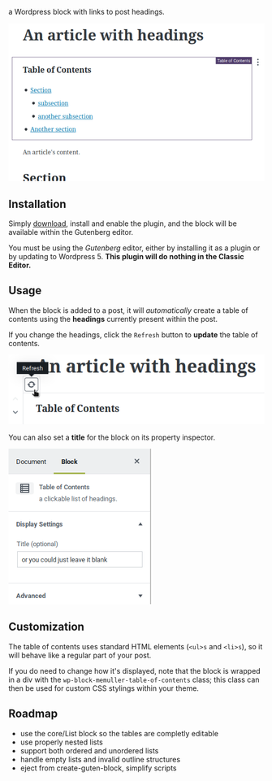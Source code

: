 a Wordpress block with links to post headings.

![Table of Contents screenshot](screenshot.png)

## Installation

Simply [download](https://github.com/memuller/block-tableofcontents/archive/v0.1.0.zip), install and enable the plugin, and the block will be available within the Gutenberg editor.

You must be using the _Gutenberg_ editor, either by installing it as a plugin or by updating to Wordpress 5. __This plugin will do nothing in the Classic Editor.__ 

## Usage

When the block is added to a post, it will _automatically_ create a table of contents using the __headings__ currently present within the post.

If you change the headings, click the `Refresh` button to __update__ the table of contents.

![Toolbar](assets/toolbar.png)

You can also set a __title__ for the block on its property inspector. 

![Inspector](assets/inspector.png)

## Customization

The table of contents uses standard HTML elements (`<ul>s` and `<li>s`), so it will behave like a regular part of your post.

If you do need to change how it's displayed, note that the block is wrapped in a div with the `wp-block-memuller-table-of-contents` class; this class can then be used for custom CSS stylings within your theme.

## Roadmap

- use the core/List block so the tables are completly editable
- use properly nested lists
- support both ordered and unordered lists
- handle empty lists and invalid outline structures
- eject from create-guten-block, simplify scripts
